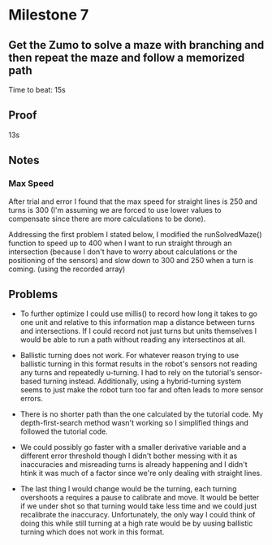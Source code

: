 # Milestone 7
## Get the Zumo to solve a maze with branching and then repeat the maze and follow a memorized path
Time to beat: 15s
## Proof

13s
## Notes
### Max Speed
After trial and error I found that the max speed for straight lines is 250 and turns is 300 (I'm assuming we are forced to use lower values to compensate since there are more calculations to be done).

Addressing the first problem I stated below, I modified the runSolvedMaze() function to speed up to 400 when I want to run straight through an intersection (because I don't have to worry about calculations or the positioning of the sensors) and slow down to 300 and 250 when a turn is coming. (using the recorded array)

## Problems
* To further optimize I could use millis() to record how long it takes to go one unit and relative to this information map a distance between turns and intersections. If I could record not just turns but units themselves I would be able to run a path without reading any intersectinos at all.

* Ballistic turning does not work. For whatever reason trying to use ballistic turning in this format results in the robot's sensors not reading any turns and repeatedly u-turning. I had to rely on the tutorial's sensor-based turning instead. Additionally, using a hybrid-turning system seems to just make the robot turn too far and often leads to more sensor errors.

* There is no shorter path than the one calculated by the tutorial code. My depth-first-search method wasn't working so I simplified things and followed the tutorial code.

* We could possibly go faster with a smaller derivative variable and a different error threshold though I didn't bother messing with it as inaccuracies and misreading turns is already happening and I didn't htink it was much of a factor since we're only dealing with straight lines.

* The last thing I would change would be the turning, each turning overshoots a requires a pause to calibrate and move. It would be better if we under shot so that turning would take less time and we could just recalibrate the inaccuracy. Unfortunately, the only way I could think of doing this while still turning at a high rate would be by uusing ballistic turning which does not work in this format.
